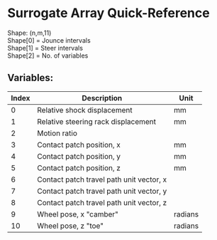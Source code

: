 # Surrogate Array Quick-Reference
Shape: (n,m,11) \
Shape[0] = Jounce intervals \
Shape[1] = Steer intervals \
Shape[2] = No. of variables
## Variables:
| Index | Description | Unit |
| ---   | ---         | ---  |
| 0 | Relative shock displacement | mm |
| 1 | Relative steering rack displacement | mm |
| 2 | Motion ratio | |
| 3 | Contact patch position, x | mm |
| 4 | Contact patch position, y | mm |
| 5 | Contact patch position, z | mm |
| 6 | Contact patch travel path unit vector, x | |
| 7 | Contact patch travel path unit vector, y | |
| 8 | Contact patch travel path unit vector, z | |
| 9 | Wheel pose, x "camber" | radians |
| 10 | Wheel pose, z "toe" | radians |